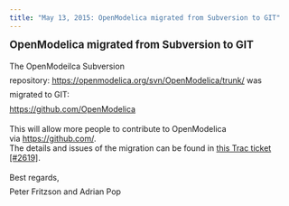 ```yaml
---
title: "May 13, 2015: OpenModelica migrated from Subversion to GIT"
---
```

<p><strong style="color: #222222; line-height: 1.2;"><span style="font-size: 14pt;">OpenModelica migrated from Subversion to GIT</span></strong></p>
<p><span style="line-height: 1.8;">The OpenModeilca Subversion repository:&nbsp;<a href="svn/OpenModelica/trunk/">https://openmodelica.org/svn/OpenModelica/trunk/</a>&nbsp;</span><span style="line-height: 1.8;">was migrated to GIT:<br /><a href="https://github.com/OpenModelica">https://github.com/OpenModelica</a><br /></span></p>
<p>This will allow more people to contribute to OpenModelica via&nbsp;<a href="https://github.com/">https://github.com/</a>.<br />The details and issues of the migration can be found in <a href="https://trac.openmodelica.org/OpenModelica/ticket/2619">this Trac ticket [#2619]</a>.</p>
<p><span style="line-height: 1.8;">Best regards,<br /></span><span style="line-height: 1.8;">Peter Fritzson and Adrian Pop</span></p>